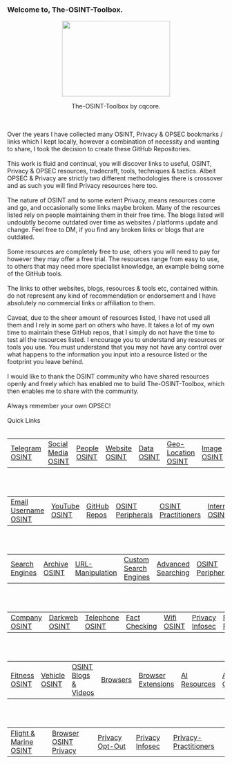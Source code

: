 ### Welcome to, The-OSINT-Toolbox.
<p align="center">
  <img width="250" height="175" src="https://www.cqcore.uk/wp-content/uploads/2024/06/Screenshot-2024-06-13-122030.png">
</p>
<p align="center">The-OSINT-Toolbox by cqcore.</p>
<br></br>
Over the years I have collected many OSINT, Privacy & OPSEC bookmarks / links which I kept locally, however a combination of necessity and wanting to share, I took the decision to create these GitHub Repositories.
<br></br>
This work is fluid and continual, you will discover links to useful, OSINT, Privacy & OPSEC resources, tradecraft, tools, techniques & tactics. Albeit OPSEC & Privacy are strictly two different methodologies there is crossover and as such you will find Privacy resources here too. 
<br></br>
The nature of OSINT and to some extent Privacy, means resources come and go, and occasionally  some links maybe broken. Many of the resources listed rely on people maintaining them in their free time. The blogs listed will undoubtly become outdated over time as websites / platforms update and change. Feel free to DM, if you find any broken links or blogs that are outdated.
<br></br>
Some resources are completely free to use, others you will need to pay for however they may offer a free trial. The resources range from easy to use, to others that may need more specialist knowledge, an example being some of the GitHub tools.  
<br></br>
The links to other websites, blogs, resources & tools etc, contained within. do not represent any kind of recommendation or endorsement and I have absolutely no commercial links or affiliation to them.
<br></br>
Caveat, due to the sheer amount of resources listed, I have not used all them and I rely in some part on others who have. It takes a lot of my own time to maintain these GitHub repos, that I simply do not have the time to test all the resources listed. I encourage you to understand any resources or tools you use. You must understand that you may not have any control over what happens to the information you input into a resource listed or the footprint you leave behind. 
<br></br>
I would like to thank the OSINT community who have shared resources openly and freely which has enabled me to build The-OSINT-Toolbox, which then enables me to share with the community. 
<br></br>
Always remember your own OPSEC!
<br></br>
Quick Links
<br></br>
<table>
    <tr>
       <td><a href="https://github.com/cqcore/Telegram-OSINT">Telegram OSINT</a></td>
       <td><a href="https://github.com/The-Osint-Toolbox/Social-Media-OSINT">Social Media OSINT</a></td>
       <td><a href=https://github.com/The-Osint-Toolbox/People-Search-OSINT">People OSINT</a></td>
       <td><a href="https://github.com/The-Osint-Toolbox/Website-OSINT">Website OSINT</a></td>
       <td><a href="https://github.com/The-Osint-Toolbox/Data-OSINT">Data OSINT</a></td>
       <td><a href="https://github.com/The-Osint-Toolbox/Geolocation-OSINT">Geo-Location OSINT</a></td>
       <td><a href="https://github.com/The-Osint-Toolbox/Image-Research-OSINT">Image OSINT</a></td>
    </tr>
</table>
<br></br>
<table>
    <tr>
       <td><a href="https://github.com/The-Osint-Toolbox/Email-Username-OSINT">Email Username OSINT</a></td>
       <td><a href="https://github.com/The-Osint-Toolbox/YouTube-Video-OSINT">YouTube OSINT</a></td>
       <td><a href="https://github.com/The-Osint-Toolbox/GitHub-OSINT-Resources">GitHub Repos</a></td>
       <td><a href="https://github.com/The-Osint-Toolbox/OSINT-Toolbox-Peripherals">OSINT Peripherals</a></td>
       <td><a href="https://github.com/The-Osint-Toolbox/OSINT-Practitioners">OSINT Practitioners</a></td>
       <td><a href="https://github.com/The-Osint-Toolbox/Internet-OSINT">Internet OSINT</a></td>
    </tr>
</table>
<br></br>
<table>
    <tr>
       <td><a href="https://github.com/The-Osint-Toolbox/Search-Engines">Search Engines</a></td>
       <td><a href="https://github.com/The-Osint-Toolbox/Archive-OSINT">Archive OSINT</a></td>
       <td><a href="https://github.com/The-Osint-Toolbox/URL-Manipulation">URL-Manipulation</a></td>
       <td><a href="https://github.com/The-Osint-Toolbox/Custom-Search-Engines">Custom Search Engines</a></td>
       <td><a href="https://github.com/The-Osint-Toolbox/OSINT-Advanced-Searching">Advanced Searching</a></td>
       <td><a href="https://github.com/The-Osint-Toolbox/OSINT-Toolbox-Peripherals">OSINT Peripherals</a></td>
    </tr>
</table>
<br></br>
<table>
    <tr>
       <td><a href="https://github.com/The-Osint-Toolbox/Company-OSINT">Company OSINT</a></td>
       <td><a href="https://github.com/The-Osint-Toolbox/Darkweb-OSINT">Darkweb OSINT</a></td>
       <td><a href="https://github.com/The-Osint-Toolbox/Telephone-OSINT">Telephone OSINT</a></td>
       <td><a href="https://github.com/The-Osint-Toolbox/Fact-Checking-Verification">Fact Checking</a></td>
       <td><a href="https://github.com/The-Osint-Toolbox/WiFi-OSINT">Wifi OSINT</a></td>
       <td><a href="https://github.com/The-Osint-Toolbox/Privacy-Infosec-Tools-Resources">Privacy Infosec</a></td>
       <td><a href="https://github.com/The-Osint-Toolbox/Privacy-Practitioners">Privacy-Practitioners</a></td>
    </tr>
</table>
<br></br>
<table>
    <tr>
       <td><a href="https://github.com/The-Osint-Toolbox/Fitness-Leisure-OSINT">Fitness OSINT</a></td>
       <td><a href="https://github.com/The-Osint-Toolbox/Vehicle-OSINT">Vehicle OSINT</a></td>
       <td><a href="https://github.com/The-Osint-Toolbox/OSINT-Blogs-Video-Resources">OSINT Blogs & Videos</a></td>
       <td><a href="https://github.com/The-Osint-Toolbox/Browsers">Browsers</a></td>
       <td><a href="https://github.com/The-Osint-Toolbox/OSINT-Browser-Extensions">Browser Extensions</a></td>
       <td><a href="https://github.com/The-Osint-Toolbox/AI-Resources">AI Resources</a></td>
       <td><a href="https://github.com/The-Osint-Toolbox/Ancestry-Genealogy-OSINT">Ancestry OSINT</a></td>
    </tr>
</table>
<br></br>
<table>
    <tr>
      <td><a href="https://github.com/The-Osint-Toolbox/Flight-And-Marine-OSINT">Flight & Marine OSINT</a></td>
       <td><a href="https://github.com/The-Osint-Toolbox/Browser-OSINT-Privacy">Browser OSINT Privacy</a></td>
       <td><a href="https://github.com/The-Osint-Toolbox/Privacy-Opt-Out">Privacy Opt-Out</a></td>
       <td><a href="https://github.com/The-Osint-Toolbox/Privacy-Infosec-Tools-Resources">Privacy Infosec</a></td>
       <td><a href="https://github.com/The-Osint-Toolbox/Privacy-Practitioners">Privacy-Practitioners</a></td>
    </tr>

</table>
<!--
**cqcore/cqcore** is a ✨ _special_ ✨ repository because its `README.md` (this file) appears on your GitHub profile.

Here are some ideas to get you started:

- 🔭 I’m currently working on ...
- 🌱 I’m currently learning ...
- 👯 I’m looking to collaborate on ...
- 🤔 I’m looking for help with ...
- 💬 Ask me about ...
- 📫 How to reach me: ...
- 😄 Pronouns: ...
- ⚡ Fun fact: ...
-->
